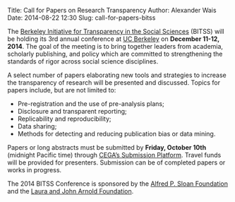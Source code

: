 Title: Call for Papers on Research Transparency
Author: Alexander Wais
Date: 2014-08-22 12:30
Slug: call-for-papers-bitss


The [Berkeley Initiative for Transparency in the Social Sciences](http://bitss.org/) (BITSS) will be holding its 3rd annual conference at [UC Berkeley](http://www.berkeley.edu/index.html) on __December 11-12, 2014__. The goal of the meeting is to bring together leaders from academia, scholarly publishing, and policy which are committed to strengthening the standards of rigor across social science disciplines.

A select number of papers elaborating new tools and strategies to increase the transparency of research will be presented and discussed. Topics for papers include, but are not limited to:

+ Pre-registration and the use of pre-analysis plans;
+ Disclosure and transparent reporting;
+ Replicability and reproducibility;
+ Data sharing;
+ Methods for detecting and reducing publication bias or data mining.

Papers or long abstracts must be submitted by __Friday, October 10th__ (midnight Pacific time) through [CEGA’s Submission Platform](https://cega.submittable.com/submit/33789). Travel funds will be provided for presenters. Submission can be of completed papers or works in progress.

The 2014 BITSS Conference is sponsored by the [Alfred P. Sloan Foundation](http://www.sloan.org/) and the [Laura and John Arnold Foundation](http://www.arnoldfoundation.org/).
